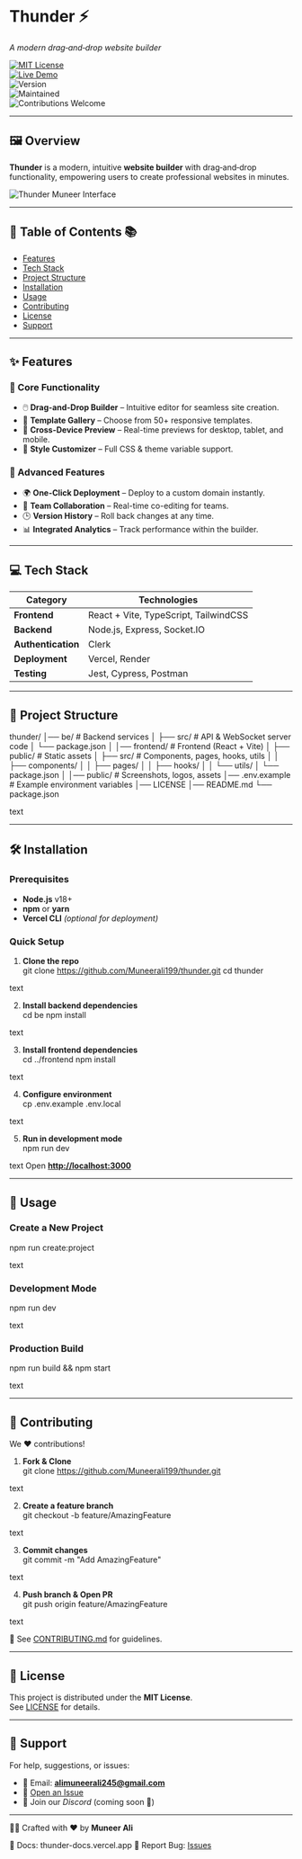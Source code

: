 # Thunder ⚡️  
*A modern drag‑and‑drop website builder*  

[![MIT License](https://img.shields.io/badge/License-MIT-green.svg)](https://opensource.org/licenses/MIT)  
[![Live Demo](https://img.shields.io/website?down_color=red&down_message=Offline&label=Demo&up_color=blue&up_message=Live&url=https%3A%2F%2Fthunder-muneer.vercel.app)](https://thunder-muneer.vercel.app)  
![Version](https://img.shields.io/badge/version-1.0.0-blue)  
![Maintained](https://img.shields.io/badge/Maintained%3F-Yes-brightgreen.svg)  
![Contributions Welcome](https://img.shields.io/badge/Contributions-Welcome-orange)  

---

## 🖼️ Overview  

**Thunder** is a modern, intuitive **website builder** with drag‑and‑drop functionality, empowering users to create professional websites in minutes.  

![Thunder Muneer Interface](https://raw.githubusercontent.com/Muneerali199/website-builder/main/public/assets/sc.png)  

---

## 🌟 Table of Contents 📚  

- [Features](#-features)  
- [Tech Stack](#-tech-stack)  
- [Project Structure](#-project-structure)  
- [Installation](#️-installation)  
- [Usage](#-usage)  
- [Contributing](#-contributing)  
- [License](#-license)  
- [Support](#-support)  

---

## ✨ Features  

### 🚀 Core Functionality  
- 🖱️ **Drag-and-Drop Builder** – Intuitive editor for seamless site creation.  
- 🎨 **Template Gallery** – Choose from 50+ responsive templates.  
- 📱 **Cross-Device Preview** – Real-time previews for desktop, tablet, and mobile.  
- 🌈 **Style Customizer** – Full CSS & theme variable support.  

### 🔧 Advanced Features  
- 🌍 **One-Click Deployment** – Deploy to a custom domain instantly.  
- 🤝 **Team Collaboration** – Real-time co-editing for teams.  
- 🕒 **Version History** – Roll back changes at any time.  
- 📊 **Integrated Analytics** – Track performance within the builder.  

---

## 💻 Tech Stack  

| Category           | Technologies                          |  
|--------------------|---------------------------------------|  
| **Frontend**       | React + Vite, TypeScript, TailwindCSS |  
| **Backend**        | Node.js, Express, Socket.IO           |  
| **Authentication** | Clerk                                 |  
| **Deployment**     | Vercel, Render                        |  
| **Testing**        | Jest, Cypress, Postman                |  

---

## 📂 Project Structure  

thunder/
│── be/ # Backend services
│ ├── src/ # API & WebSocket server code
│ └── package.json
│
│── frontend/ # Frontend (React + Vite)
│ ├── public/ # Static assets
│ ├── src/ # Components, pages, hooks, utils
│ │ ├── components/
│ │ ├── pages/
│ │ ├── hooks/
│ │ └── utils/
│ └── package.json
│
│── public/ # Screenshots, logos, assets
│── .env.example # Example environment variables
│── LICENSE
│── README.md
└── package.json

text

---

## 🛠️ Installation  

### Prerequisites  
- **Node.js** v18+  
- **npm** or **yarn**  
- **Vercel CLI** *(optional for deployment)*  

### Quick Setup  

1. **Clone the repo**  
git clone https://github.com/Muneerali199/thunder.git
cd thunder

text

2. **Install backend dependencies**  
cd be
npm install

text

3. **Install frontend dependencies**  
cd ../frontend
npm install

text

4. **Configure environment**  
cp .env.example .env.local

text

5. **Run in development mode**  
npm run dev

text
Open **[http://localhost:3000](http://localhost:3000)**  

---

## 🚀 Usage  

### Create a New Project  
npm run create:project

text

### Development Mode  
npm run dev

text

### Production Build  
npm run build && npm start

text

---

## 🤝 Contributing  

We ❤️ contributions!  

1. **Fork & Clone**  
git clone https://github.com/Muneerali199/thunder.git

text

2. **Create a feature branch**  
git checkout -b feature/AmazingFeature

text

3. **Commit changes**  
git commit -m "Add AmazingFeature"

text

4. **Push branch & Open PR**  
git push origin feature/AmazingFeature

text

📌 See [CONTRIBUTING.md](CONTRIBUTING.md) for guidelines.  

---

## 📜 License  

This project is distributed under the **MIT License**.  
See [LICENSE](LICENSE) for details.  

---

## 💬 Support  

For help, suggestions, or issues:  
- 📧 Email: **alimuneerali245@gmail.com**  
- 🐞 [Open an Issue](https://github.com/Muneerali199/thunder/issues)  
- 💬 Join our *Discord* (coming soon 🚀)  

---

👨‍💻 Crafted with ❤️ by **Muneer Ali**  

📖 Docs: thunder-docs.vercel.app
🐞 Report Bug: [Issues](https://github.com/Muneerali199/thunder/issues)  
